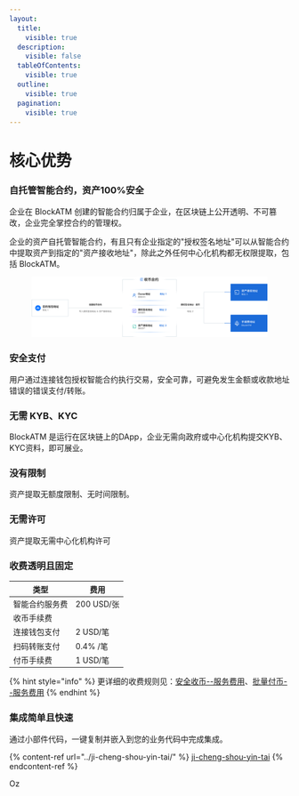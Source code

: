```yaml
---
layout:
  title:
    visible: true
  description:
    visible: false
  tableOfContents:
    visible: true
  outline:
    visible: true
  pagination:
    visible: true
---
```


# 核心优势

### 自托管智能合约，资产100%安全

企业在 BlockATM 创建的智能合约归属于企业，在区块链上公开透明、不可篡改，企业完全掌控合约的管理权。

企业的资产自托管智能合约，有且只有企业指定的"授权签名地址"可以从智能合约中提取资产到指定的"资产接收地址"，除此之外任何中心化机构都无权限提取，包括 BlockATM。

<figure><img src="../.gitbook/assets/合约安全.svg" alt=""><figcaption></figcaption></figure>

### 安全支付

用户通过连接钱包授权智能合约执行交易，安全可靠，可避免发生金额或收款地址错误的错误支付/转账。

### 无需 KYB、KYC

BlockATM 是运行在区块链上的DApp，企业无需向政府或中心化机构提交KYB、KYC资料，即可展业。

### 没有限制

资产提取无额度限制、无时间限制。

### 无需许可

资产提取无需中心化机构许可

### 收费透明且固定

| 类型         | 费用        |
| ---------- | --------- |
| 智能合约服务费    | 200 USD/张 |
| 收币手续费      |           |
|     连接钱包支付 | 2 USD/笔   |
|     扫码转账支付 | 0.4% /笔   |
| 付币手续费      | 1 USD/笔   |

{% hint style="info" %}
更详细的收费规则见：[安全收币--服务费用](../ye-wu-shuo-ming/an-quan-shou-bi/fu-wu-fei-yong.md)、[批量付币--服务费用](../pi-liang-fu-bi/fu-wu-fei-yong.md)
{% endhint %}

### 集成简单且快速

通过小部件代码，一键复制并嵌入到您的业务代码中完成集成。

{% content-ref url="../ji-cheng-shou-yin-tai/" %}
[ji-cheng-shou-yin-tai](../ji-cheng-shou-yin-tai/)
{% endcontent-ref %}









Oz
